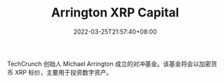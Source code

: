 ﻿---
weight: 
title: "Arrington XRP Capital"
description: "TechCrunch 创始人 Michael Arrington 成立的对冲基金"
date: 2022-03-25T21:57:40+08:00
lastmod: 2022-03-25T16:45:40+08:00
draft: false
authors: ["Metabd"]
featuredImage: "arrington-xrp-capital.jpg"
link: ""
tags: ["投资机构","Arrington XRP Capital"]
categories: ["navigation"]
navigation: ["投资机构"]
lightgallery: true
toc: true
pinned: false
recommend: false
recommend1: false
---
TechCrunch 创始人 Michael Arrington 成立的对冲基金。该基金将会以加密货币 XRP 标价，主要用于投资数字资产。
